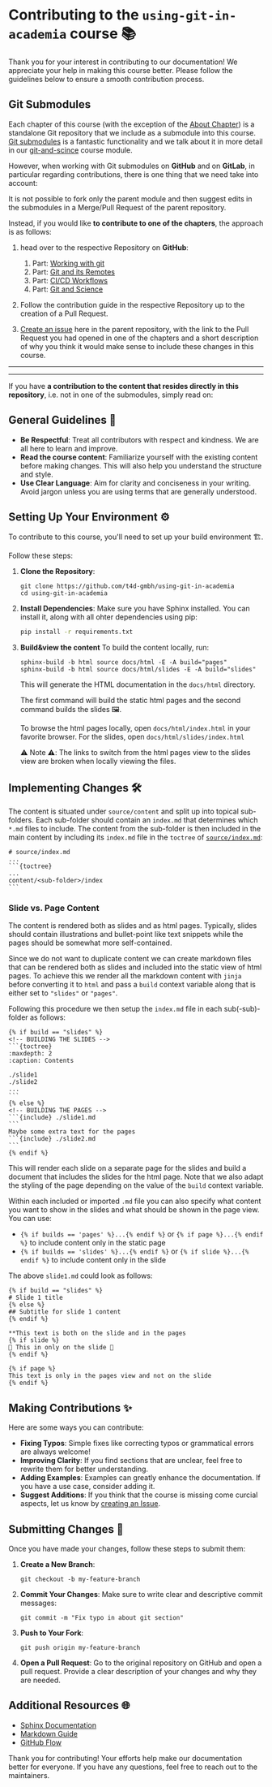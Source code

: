 # Contributing to the `using-git-in-academia` course 📚

Thank you for your interest in contributing to our documentation!
We appreciate your help in making this course better.
Please follow the guidelines below to ensure a smooth contribution process.

## Git Submodules

Each chapter of this course (with the exception of the [About Chapter](https://t4d-gmbh.github.io/using-git-in-academia/content/about/index.html)) is a standalone Git repository that we include as a submodule into this course.
[Git submodules](https://git-scm.com/book/en/v2/Git-Tools-Submodules) is a fantastic functionality and we talk about it in more detail in our [git-and-scince](https://t4d-gmbh.github.io/git-and-science/content/submodules/index.html) course module.

However, when working with Git submodules on **GitHub** and on **GitLab**, in particular regarding contributions, there is one thing that we need take into account:

It is not possible to fork only the parent module and then suggest edits in the submodules in a Merge/Pull Request of the parent repository.

Instead, if you would like **to contribute to one of the chapters**, the approach is as follows:

1. head over to the respective Repository on **GitHub**:

   1. Part: [Working with git](https://github.com/t4d-gmbh/working-with-git)
   2. Part: [Git and its Remotes](https://github.com/t4d-gmbh/git-and-its-remotes)
   3. Part: [CI/CD Workflows](https://github.com/t4d-gmbh/ci-cd-workflows)
   4. Part: [Git and Science](https://github.com/t4d-gmbh/git-and-science)

1. Follow the contribution guide in the respective Repository up to the creation of a Pull Request.
1. [Create an issue](https://github.com/t4d-gmbh/using-git-in-academia/issues/new) here in the parent repository, with the link to the Pull Request you had opened in one of the chapters and a short description of why you think it would make sense to include these changes in this course.


---
---

If you have **a contribution to the content that resides directly in this repository**, i.e. not in one of the submodules, simply read on:

## General Guidelines 📝

- **Be Respectful**: Treat all contributors with respect and kindness.
  We are all here to learn and improve.
- **Read the course content**: Familiarize yourself with the existing content before making changes.
  This will also help you understand the structure and style.
- **Use Clear Language**: Aim for clarity and conciseness in your writing.
  Avoid jargon unless you are using terms that are generally understood.

## Setting Up Your Environment ⚙️

To contribute to this course, you'll need to set up your build environment 🏗️.

Follow these steps:

1. **Clone the Repository**:
    ```
    git clone https://github.com/t4d-gmbh/using-git-in-academia
    cd using-git-in-academia
    ```

1. **Install Dependencies**:
   Make sure you have Sphinx installed.
   You can install it, along with all ohter dependencies using pip:
   ```bash
   pip install -r requirements.txt
   ```

1. **Build&view the content**
   To build the content locally, run:
   ```
   sphinx-build -b html source docs/html -E -A build="pages"
   sphinx-build -b html source docs/html/slides -E -A build="slides"
   ```
   This will generate the HTML documentation in the `docs/html` directory.

   The first command will build the static html pages and the second command builds the slides 🖼️.
   
   To browse the html pages locally, open `docs/html/index.html` in your favorite browser.
   For the slides, open `docs/html/slides/index.html`

   ⚠️ Note ⚠️: The links to switch from the html pages view to the slides view are broken when locally
   viewing the files.

## Implementing Changes 🛠️

The content is situated under `source/content` and split up into topical sub-folders.
Each sub-folder should contain an `index.md` that determines which `*.md` files to include.
The content from the sub-folder is then included in the main content by including its `index.md`
file in the `toctree` of [`source/index.md`](./source/index.md):

    # source/index.md
    ...
    ```{toctree}
    ...
    content/<sub-folder>/index
    ```

### Slide vs. Page Content

The content is rendered both as slides and as html pages.
Typically, slides should contain illustrations and bullet-point like text snippets while the 
pages should be somewhat more self-contained.

Since we do not want to duplicate content we can create markdown files that can be rendered both
as slides and included into the static view of html pages.
To achieve this we render all the markdown content with `jinja` before converting it to `html` and
pass a `build` context variable along that is either set to `"slides"` or `"pages"`.

Following this procedure we then setup the `index.md` file in each sub(-sub)-folder as follows:


    {% if build == "slides" %}
    <!-- BUILDING THE SLIDES -->
    ```{toctree}
    :maxdepth: 2
    :caption: Contents
    
    ./slide1
    ./slide2
    ...
    ```
    {% else %}
    <!-- BUILDING THE PAGES -->
    ```{include} ./slide1.md
    ```
    Maybe some extra text for the pages
    ```{include} ./slide2.md
    ```
    {% endif %}

This will render each slide on a separate page for the slides and build a document
that includes the slides for the html page.
Note that we also adapt the styling of the page depending on the value of the `build`
context variable.

Within each included or imported `.md` file you can also specify what content you want
to show in the slides and what should be shown in the page view.
You can use:

- `{% if builds == 'pages' %}...{% endif %}` or `{% if page %}...{% endif %}` to include
  content only in the static page
- `{% if builds == 'slides' %}...{% endif %}` or `{% if slide %}...{% endif %}` to include
  content only in the slide

The above `slide1.md` could look as follows:

    {% if build == "slides" %}
    # Slide 1 title
    {% else %}
    ## Subtitle for slide 1 content
    {% endif %}

    **This text is both on the slide and in the pages
    {% if slide %}
    🤪 This in only on the slide 🤪
    {% endif %}

    {% if page %}
    This text is only in the pages view and not on the slide
    {% endif %}


## Making Contributions ✨

Here are some ways you can contribute:

- **Fixing Typos**: Simple fixes like correcting typos or grammatical errors are always welcome!
- **Improving Clarity**: If you find sections that are unclear, feel free to rewrite them for better understanding.
- **Adding Examples**: Examples can greatly enhance the documentation. If you have a use case, consider adding it.
- **Suggest Additions**: If you think that the course is missing come curcial aspects, let us know by [creating an Issue](https://github.com/t4d-gmbh/using-git-in-academia/issues/new).

## Submitting Changes 🚀

Once you have made your changes, follow these steps to submit them:

1. **Create a New Branch**:
    ```
    git checkout -b my-feature-branch
    ```

2. **Commit Your Changes**:
   Make sure to write clear and descriptive commit messages:
    ```
    git commit -m "Fix typo in about git section"
    ```

3. **Push to Your Fork**:
    ```
    git push origin my-feature-branch
    ```

4. **Open a Pull Request**:
   Go to the original repository on GitHub and open a pull request.
   Provide a clear description of your changes and why they are needed.

## Additional Resources 🌐

- [Sphinx Documentation](https://www.sphinx-doc.org/en/master/)
- [Markdown Guide](https://www.markdownguide.org/)
- [GitHub Flow](https://guides.github.com/introduction/flow/)

Thank you for contributing!
Your efforts help make our documentation better for everyone. If you have any questions, feel free to reach out to the maintainers.

